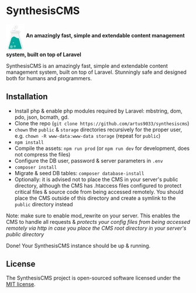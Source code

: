 # SynthesisCMS

<p>
  <img align="middle" width="10%" src="https://github.com/artus9033/SynthesisCMS/raw/master/resources/assets/logos/dist/synthesiscms-icon.svg?sanitize=true">
  <strong>An amazingly fast, simple and extendable content management system, built on top of Laravel</strong>
</p>

SynthesisCMS is an amazingly fast, simple and extendable content management system, built on top of Laravel.
Stunningly safe and designed both for humans and programmers.

## Installation

 - Install php & enable php modules required by Laravel: mbstring, dom, pdo, json, bcmath, gd.
 - Clone the repo (`git clone https://github.com/artus9033/synthesiscms`)
 - `chown` the `public` & `storage` directories recursively for the proper user, e.g. `chown -R www-data:www-data storage` (repeat for `public`)
 - `npm install`
 - Compile the assets: `npm run prod` (or `npm run dev` for development, does not compress the files)
 - Configure the DB user, password & server parameters in `.env`
 - `composer install`
 - Migrate & seed DB tables: `composer database-install`
 - Optionally: it is advised not to place the CMS in your server's public directory, although the CMS has .htaccess files configured to protect critical files & source code from being accessed remotely. You should place the CMS outside of this directory and create a symlink to the `public` directory instead
 
 Note: make sure to enable mod_rewrite on your server. This enables the CMS to handle all requests & *protects your config files from being accessed remotely via http in case you place the CMS root directory in your server's public directory*
 
 Done! Your SynthesisCMS instance should be up & running.

## License

The SynthesisCMS project is open-sourced software licensed under the [MIT license](http://opensource.org/licenses/MIT).
